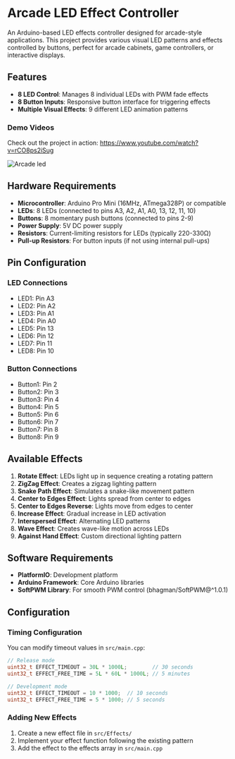 # Arcade LED Effect Controller

An Arduino-based LED effects controller designed for arcade-style applications. This project provides various visual LED patterns and effects controlled by buttons, perfect for arcade cabinets, game controllers, or interactive displays.

## Features

- **8 LED Control**: Manages 8 individual LEDs with PWM fade effects
- **8 Button Inputs**: Responsive button interface for triggering effects
- **Multiple Visual Effects**: 9 different LED animation patterns

### Demo Videos

Check out the project in action: https://www.youtube.com/watch?v=rCO8ps2iSug

![Arcade led](./docs/arcade-led-control.gif)

## Hardware Requirements

- **Microcontroller**: Arduino Pro Mini (16MHz, ATmega328P) or compatible
- **LEDs**: 8 LEDs (connected to pins A3, A2, A1, A0, 13, 12, 11, 10)
- **Buttons**: 8 momentary push buttons (connected to pins 2-9)
- **Power Supply**: 5V DC power supply
- **Resistors**: Current-limiting resistors for LEDs (typically 220-330Ω)
- **Pull-up Resistors**: For button inputs (if not using internal pull-ups)

## Pin Configuration

### LED Connections
- LED1: Pin A3
- LED2: Pin A2  
- LED3: Pin A1
- LED4: Pin A0
- LED5: Pin 13
- LED6: Pin 12
- LED7: Pin 11
- LED8: Pin 10

### Button Connections
- Button1: Pin 2
- Button2: Pin 3
- Button3: Pin 4
- Button4: Pin 5
- Button5: Pin 6
- Button6: Pin 7
- Button7: Pin 8
- Button8: Pin 9

## Available Effects

1. **Rotate Effect**: LEDs light up in sequence creating a rotating pattern
2. **ZigZag Effect**: Creates a zigzag lighting pattern
3. **Snake Path Effect**: Simulates a snake-like movement pattern
4. **Center to Edges Effect**: Lights spread from center to edges
5. **Center to Edges Reverse**: Lights move from edges to center
6. **Increase Effect**: Gradual increase in LED activation
7. **Interspersed Effect**: Alternating LED patterns
8. **Wave Effect**: Creates wave-like motion across LEDs
9. **Against Hand Effect**: Custom directional lighting pattern

## Software Requirements

- **PlatformIO**: Development platform
- **Arduino Framework**: Core Arduino libraries
- **SoftPWM Library**: For smooth PWM control (bhagman/SoftPWM@^1.0.1)

## Configuration

### Timing Configuration
You can modify timeout values in `src/main.cpp`:

```cpp
// Release mode
uint32_t EFFECT_TIMEOUT = 30L * 1000L;        // 30 seconds
uint32_t EFFECT_FREE_TIME = 5L * 60L * 1000L; // 5 minutes

// Development mode  
uint32_t EFFECT_TIMEOUT = 10 * 1000;  // 10 seconds
uint32_t EFFECT_FREE_TIME = 5 * 1000; // 5 seconds
```

### Adding New Effects
1. Create a new effect file in `src/Effects/`
2. Implement your effect function following the existing pattern
3. Add the effect to the effects array in `src/main.cpp`

